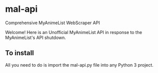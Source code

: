 # mal-api

Comprehensive MyAnimeList WebScraper API

Welcome! Here is an Unofficial MyAnimeList API in response to the MyAnimeList's API shutdown.

## To install

All you need to do is import the mal-api.py file into any Python 3 project.
